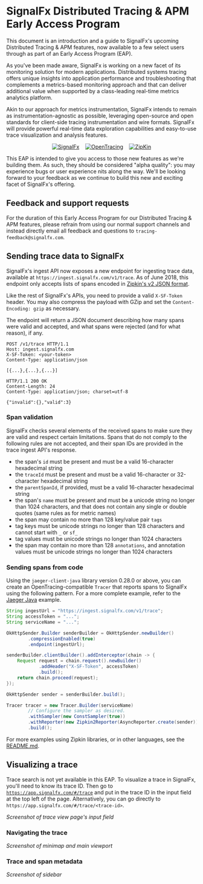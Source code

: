 # SignalFx Distributed Tracing & APM Early Access Program

This document is an introduction and a guide to SignalFx's upcoming
Distributed Tracing & APM features, now available to a few select users
through as part of an Early Access Program (EAP).

As you've been made aware, SignalFx is working on a new facet of its
monitoring solution for modern applications. Distributed systems tracing
offers unique insights into application performance and troubleshooting
that complements a metrics-based monitoring approach and that can
deliver additional value when supported by a class-leading real-time
metrics analytics platform.

Akin to our approach for metrics instrumentation, SignalFx intends to
remain as instrumentation-agnostic as possible, leveraging open-source
and open standards for client-side tracing instrumentation and wire
formats. SignalFx will provide powerful real-time data exploration
capabilities and easy-to-use trace visualization and analysis features.

<p align="center">
  <a href="https://signalfx.com">
  <img src="https://avatars2.githubusercontent.com/u/8184587?s=100&v=4"
       alt="SignalFx" title="SignalFx" /></a>
  &nbsp;&nbsp;
  <a href="https://opentracing.io">
  <img src="https://avatars2.githubusercontent.com/u/15482765?s=100&v=4"
       alt="OpenTracing" /></a>
  &nbsp;&nbsp;
  <a href="https://zipkin.io">
  <img src="https://avatars3.githubusercontent.com/u/11860887?s=100&v=4"
       alt="ZipKin" /></a>
</p>

This EAP is intended to give you access to those new features as we're
building them. As such, they should be considered "alpha quality": you
may experience bugs or user experience nits along the way. We'll be
looking forward to your feedback as we continue to build this new and
exciting facet of SignalFx's offering.

## Feedback and support requests

For the duration of this Early Access Program for our Distributed
Tracing & APM features, please refrain from using our normal support
channels and instead directly email all feedback and questions to
`tracing-feedback@signalfx.com`.

## Sending trace data to SignalFx

SignalFx's ingest API now exposes a new endpoint for ingesting trace
data, available at `https://ingest.signalfx.com/v1/trace`. As of June
2018, this endpoint only accepts lists of spans encoded in [Zipkin's v2
JSON format](https://zipkin.io/zipkin-api/).

Like the rest of SignalFx's APIs, you need to provide a valid
`X-SF-Token` header. You may also compress the payload with GZip and set
the `Content-Encoding: gzip` as necessary.

The endpoint will return a JSON document describing how many spans were
valid and accepted, and what spans were rejected (and for what reason),
if any.

```
POST /v1/trace HTTP/1.1
Host: ingest.signalfx.com
X-SF-Token: <your-token>
Content-Type: application/json

[{...},{...},{...}]

HTTP/1.1 200 OK
Content-Length: 24
Content-Type: application/json; charset=utf-8

{"invalid":{},"valid":3}
```

### Span validation

SignalFx checks several elements of the received spans to make sure they
are valid and respect certain limitations. Spans that do not comply to
the following rules are not accepted, and their span IDs are provided in
the trace ingest API's response.

* the span's `id` must be present and must be a valid 16-character
  hexadecimal string
* the `traceId` must be present and must be a valid 16-character or
  32-character hexadecimal string
* the `parentSpanId`, if provided, must be a valid 16-character
  hexadecimal string
* the span's `name` must be present and must be a unicode string no
  longer than 1024 characters, and that does not contain any single or
  double quotes (same rules as for metric names)
* the span may contain no more than 128 key/value pair `tags`
* tag keys must be unicode strings no longer than 128 characters and
  cannot start with `_` or `sf_`
* tag values must be unicode strings no longer than 1024 characters
* the span may contain no more than 128 `annotations`, and annotation
  values must be unicode strings no longer than 1024 characters

### Sending spans from code

Using the `jaeger-client-java` library version 0.28.0 or above, you can
create an OpenTracing-compatible `Tracer` that reports spans to SignalFx
using the following pattern. For a more complete example, refer to the
[Jaeger Java](./jaeger-java/) example.

```java
String ingestUrl = "https://ingest.signalfx.com/v1/trace";
String accessToken = "...";
String serviceName = "...";

OkHttpSender.Builder senderBuilder = OkHttpSender.newBuilder()
        .compressionEnabled(true)
        .endpoint(ingestUrl);

senderBuilder.clientBuilder().addInterceptor(chain -> {
    Request request = chain.request().newBuilder()
            .addHeader("X-SF-Token", accessToken)
            .build();
    return chain.proceed(request);
});

OkHttpSender sender = senderBuilder.build();

Tracer tracer = new Tracer.Builder(serviceName)
        // Configure the sampler as desired.
        .withSampler(new ConstSampler(true))
        .withReporter(new Zipkin2Reporter(AsyncReporter.create(sender)))
        .build();
```

For more examples using Zipkin libraries, or in other languages, see the
[README.md](./README.md).

## Visualizing a trace

Trace search is not yet available in this EAP. To visualize a trace in
SignalFx, you'll need to know its trace ID. Then go to
[`https://app.signalfx.com/#/trace`](https://app.signalfx.com/#/trace)
and put in the trace ID in the input field at the top left of the page.
Alternatively, you can go directly to
`https://app.signalfx.com/#/trace/<trace-id>`.

_Screenshot of trace view page's input field_

### Navigating the trace

_Screenshot of minimap and main viewport_

### Trace and span metadata

_Screenshot of sidebar_

